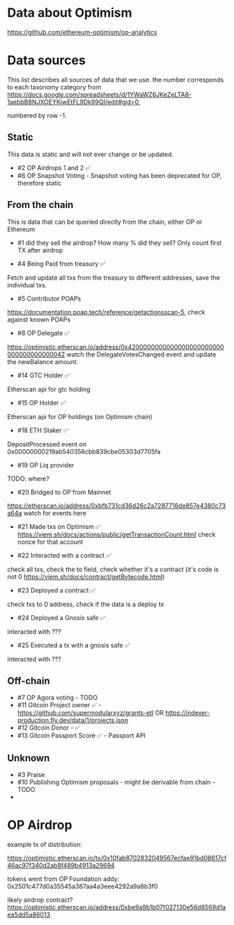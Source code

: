 # Data about Optimism

https://github.com/ethereum-optimism/op-analytics

# Data sources

This list describes all sources of data that we use. the number corresponds to each taxonomy category from https://docs.google.com/spreadsheets/d/1YWaWZ6JKeZeLTA8-1aebbB8NJXOEYKjwEtFL9Dk99QI/edit#gid=0,

numbered by row -1.

## Static

This data is static and will not ever change or be updated.

- #2 OP Airdrops 1 and 2 ✅
- #6 OP Snapshot Voting - Snapshot voting has been deprecated for OP, therefore static

## From the chain

This is data that can be queried directly from the chain, either OP or Ethereum

- #1 did they sell the airdrop? How many % did they sell? Only count first TX after airdrop

- #4 Being Paid from treasury ✅

Fetch and update all txs from the treasury to different addresses, save the individual txs.

- #5 Contributor POAPs

https://documentation.poap.tech/reference/getactionsscan-5, check against known POAPs

- #8 OP Delegate ✅

https://optimistic.etherscan.io/address/0x4200000000000000000000000000000000000042 watch the DelegateVotesChanged event and update the newBalance amount.

- #14 GTC Holder ✅

Etherscan api for gtc holding

- #15 OP Holder ✅

Etherscan api for OP holdings (on Optimism chain)

- #18 ETH Staker ✅

DepositProcessed event on 0x00000000219ab540356cbb839cbe05303d7705fa

- #19 OP Liq provider

TODO: where?

- #20 Bridged to OP from Mainnet

https://etherscan.io/address/0xbfb731cd36d26c2a7287716de857e4380c73a64a watch for events here

- #21 Made txs on Optimism ✅
  https://viem.sh/docs/actions/public/getTransactionCount.html
  check nonce for that account

- #22 Interacted with a contract ✅

check all txs, check the to field, check whether it's a contract (it's code is not 0 https://viem.sh/docs/contract/getBytecode.html)

- #23 Deployed a contract ✅

check txs to 0 address, check if the data is a deploy tx

- #24 Deployed a Gnosis safe ✅

interacted with ???

- #25 Executed a tx with a gnosis safe ✅

interacted with ???

## Off-chain

- #7 OP Agora voting - TODO
- #11 Gitcoin Project owner ✅ - https://github.com/supermodularxyz/grants-etl OR https://indexer-production.fly.dev/data/1/projects.json
- #12 Gitcoin Donor - ✅
- #13 Gitcoin Passport Score ✅ - Passport API

## Unknown

- #3 Praise
- #10 Publishing Optimism proposals - might be derivable from chain - TODO
-

# OP Airdrop

example tx of distribution:

https://optimistic.etherscan.io/tx/0x10fab8702832049567ecfae91bd08617cf46ac97f340d2ab8f489b4913a29694

tokens went from OP Foundation addy: 0x2501c477d0a35545a387aa4a3eee4292a9a8b3f0

likely airdrop contract? https://optimistic.etherscan.io/address/0xbe9a9b1b07f027130e56d8569d1aea5dd5a86013
